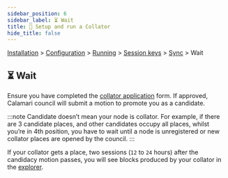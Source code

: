 ```yaml
---
sidebar_position: 6
sidebar_label: ⏳ Wait
title: 🚄 Setup and run a Collator
hide_title: false
---
```


[Installation](installation) > [Configuration](configuration) > [Running](running) > [Session keys](keys) > [Sync](sync) > Wait

## ⏳ Wait

Ensure you have completed the [collator application](https://docs.google.com/forms/d/e/1FAIpQLScizDDMq7jWeOPVVEMr3EY_Z6N6ugdkL8aKgAbZ9lAJX6DEOQ/viewform) form. If approved, Calamari council will submit a motion to promote you as a candidate.

:::note
Candidate doesn’t mean your node is collator. For example, if there are 3 candidate places, and other candidates occupy all places, whilst you’re in 4th position, you have to wait until a node is unregistered or new collator places are opened by the council.
:::

If your collator gets a place, two sessions (`12` to `24` hours) after the candidacy motion passes, you will see blocks produced by your collator in the [explorer](https://polkadot.js.org/apps/?rpc=wss%3A%2F%2Fws.calamari.systems%2F#/explorer).
